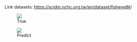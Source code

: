 Link datasets: https://scidm.nchc.org.tw/en/dataset/fisheye8k!


<figure>
  <img
  src="https://hackmd.io/_uploads/Hyn4Dlj5R.jpg"
  >
  <figcaption>True</figcaption>
</figure>

<figure>
  <img
  src="https://hackmd.io/_uploads/rJRuDejcA.jpg"
  >
  <figcaption>Predict</figcaption>
</figure>
